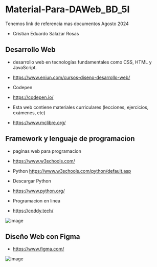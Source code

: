# Material-Para-DAWeb_BD_5I
Tenemos link de referencia mas documentos Agosto 2024
- Cristian Eduardo Salazar Rosas
## Desarrollo Web
- desarrollo web en tecnologías fundamentales como CSS, HTML y JavaScript.
- https://www.eniun.com/cursos-diseno-desarrollo-web/

- Codepen
- https://codepen.io/

- Esta web contiene materiales curriculares (lecciones, ejercicios, exámenes, etc)
- https://www.mclibre.org/

## Framework y lenguaje de programacion
- paginas web para programacion
- https://www.w3schools.com/
-  Python https://www.w3schools.com/python/default.asp
  
- Descargar Python
- https://www.python.org/

- Programacion en linea
- https://coddy.tech/

![image](https://github.com/user-attachments/assets/b377cb3d-e068-4fbe-adb7-f3f42df61102)


## Diseño Web con Figma

- https://www.figma.com/

![image](https://github.com/user-attachments/assets/05adbb5e-0dfd-4b50-90bc-25b1c2604dd2)
